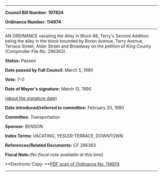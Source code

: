 

********

**Council Bill Number: 107824**
   
**Ordinance Number: 114974**
********

 AN ORDINANCE vacating the Alley in Block 88, Terry's Second Addition being the alley in the block bounded by Boren Avenue, Terry Avenue, Terrace Street, Alder Street and Broadway on the petition of King County (Comptroller File No. 296363).

**Status:** Passed
   
**Date passed by Full Council:** March 5, 1990
   
**Vote:** 7-0
   
**Date of Mayor's signature:** March 12, 1990
   
[(about the signature date)](/~public/approvaldate.htm)
   
   
   
**Date introduced/referred to committee:** February 20, 1990
   
**Committee:** Transportation
   
**Sponsor:** BENSON
   
   
**Index Terms:** VACATING, YESLER-TERRACE, DOWNTOWN

**References/Related Documents:** CF 296363

**Fiscal Note:**_(No fiscal note available at this time)_

**Electronic Copy: **[PDF scan of Ordinance No. 114974](/~archives/Ordinances/Ord_114974.pdf)

********


